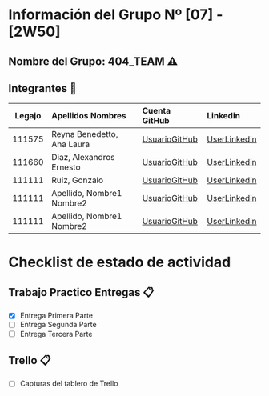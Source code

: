 # Información del Grupo Nº [07] - [2W50]


## Nombre del Grupo: 404_TEAM ⚠️


## Integrantes :busts_in_silhouette:

| Legajo| Apellidos Nombres  | Cuenta GitHub | Linkedin
| :------: | :-------- | :-------- | :-------- |
| 111575 | Reyna Benedetto, Ana Laura |[UsuarioGitHub](https://github.com/Anareynab)|[UserLinkedin](https://ar.linkedin.com/ana-laura-reyna-benedetto-5831821b2/)|
| 111660 | Diaz, Alexandros Ernesto |[UsuarioGitHub](https://github.com/Aleft)|[UserLinkedin](https://ar.linkedin.com/)|
| 111111 | Ruiz, Gonzalo |[UsuarioGitHub](https://https://github.com/Gonzalo261)|[UserLinkedin](https://www.linkedin.com/in/gonzalo-ruiz-baa89118a/)|
| 111111 | Apellido, Nombre1 Nombre2 |[UsuarioGitHub](https://github.com/xxxx)|[UserLinkedin](https://ar.linkedin.com/)|
| 111111 | Apellido, Nombre1 Nombre2 |[UsuarioGitHub](https://github.com/xxxx)|[UserLinkedin](https://ar.linkedin.com/)|


# Checklist de estado de actividad

## Trabajo Practico Entregas :clipboard:
- [x] Entrega Primera Parte
- [ ] Entrega Segunda Parte
- [ ] Entrega Tercera Parte

## Trello :clipboard:
- [ ] Capturas del tablero de Trello
